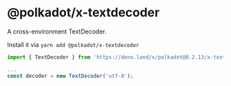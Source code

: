 # @polkadot/x-textdecoder

A cross-environment TextDecoder.

Install it via `yarn add @polkadot/x-textdecoder`

```js
import { TextDecoder } from 'https://deno.land/x/polkadot@0.2.13/x-textdecoder/mod.ts';

...
const decoder = new TextDecoder('utf-8');
```
